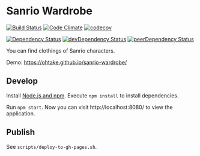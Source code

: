 # Sanrio Wardrobe

[![Build Status](https://travis-ci.org/ohtake/sanrio-wardrobe.svg?branch=master)](https://travis-ci.org/ohtake/sanrio-wardrobe)
[![Code Climate](https://codeclimate.com/github/ohtake/sanrio-wardrobe/badges/gpa.svg)](https://codeclimate.com/github/ohtake/sanrio-wardrobe)
[![codecov](https://codecov.io/gh/ohtake/sanrio-wardrobe/branch/master/graph/badge.svg)](https://codecov.io/gh/ohtake/sanrio-wardrobe)

[![Dependency Status](https://david-dm.org/ohtake/sanrio-wardrobe.svg)](https://david-dm.org/ohtake/sanrio-wardrobe)
[![devDependency Status](https://david-dm.org/ohtake/sanrio-wardrobe/dev-status.svg)](https://david-dm.org/ohtake/sanrio-wardrobe#info=devDependencies)
[![peerDependency Status](https://david-dm.org/ohtake/sanrio-wardrobe/peer-status.svg)](https://david-dm.org/ohtake/sanrio-wardrobe#info=peerDependencies)

You can find clothings of Sanrio characters.

Demo: <https://ohtake.github.io/sanrio-wardrobe/>

## Develop

Install [Node.js and npm](https://nodejs.org/en/download/). Execute `npm install` to install dependencies.

Run `npm start`. Now you can visit http://localhost:8080/ to view the application.

## Publish

See `scripts/deploy-to-gh-pages.sh`.
